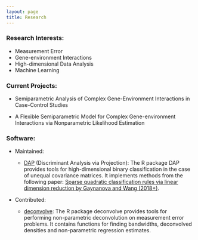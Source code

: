 ```yaml
---
layout: page
title: Research
---
```


### Research Interests:
- Measurement Error
- Gene-environment Interactions
- High-dimensional Data Analysis
- Machine Learning

### Current Projects:

- Semiparametric Analysis of Complex Gene-Environment Interactions in Case-Control Studies


- A Flexible Semiparametric Model for Complex Gene-environment Interactions via Nonparametric Likelihood Estimation

### Software:
- Maintained:
   - [DAP](https://cran.r-project.org/web/packages/DAP/index.html) (Discriminant Analysis via Projection): The R package DAP provides tools for high-dimensional binary classification in the case of unequal covariance matrices. It implements methods from the following paper:
[Sparse quadratic classification rules via linear dimension reduction by Gaynanova and Wang (2018+)](https://arxiv.org/abs/1711.04817).

- Contributed:
  - [deconvolve](https://github.com/TimothyHyndman/deconvolve): The R package deconvolve provides tools for performing non-parametric deconvolution on measurement error problems. It contains functions for finding bandwidths, deconvolved densities and non-parametric regression estimates.
